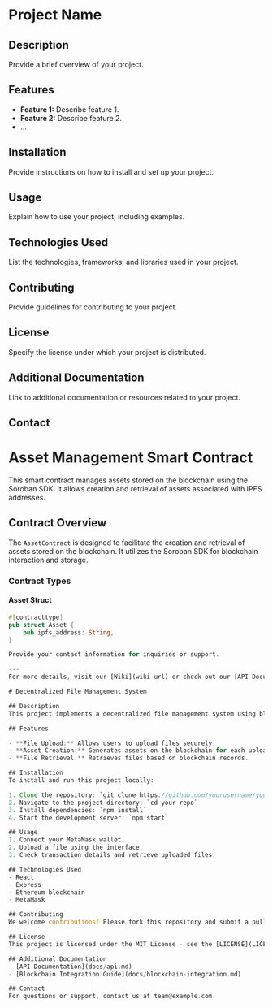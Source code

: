 # Project Name

## Description
Provide a brief overview of your project.

## Features

- **Feature 1:** Describe feature 1.
- **Feature 2:** Describe feature 2.
- ...

## Installation
Provide instructions on how to install and set up your project.

## Usage
Explain how to use your project, including examples.

## Technologies Used
List the technologies, frameworks, and libraries used in your project.

## Contributing
Provide guidelines for contributing to your project.

## License
Specify the license under which your project is distributed.

## Additional Documentation
Link to additional documentation or resources related to your project.

## Contact

# Asset Management Smart Contract

This smart contract manages assets stored on the blockchain using the Soroban SDK. It allows creation and retrieval of assets associated with IPFS addresses.

## Contract Overview

The `AssetContract` is designed to facilitate the creation and retrieval of assets stored on the blockchain. It utilizes the Soroban SDK for blockchain interaction and storage.

### Contract Types

#### Asset Struct

```rust
#[contracttype]
pub struct Asset {
    pub ipfs_address: String,
}

Provide your contact information for inquiries or support.

---
For more details, visit our [Wiki](wiki-url) or check out our [API Documentation](api-docs-url).

# Decentralized File Management System

## Description
This project implements a decentralized file management system using blockchain technology.

## Features

- **File Upload:** Allows users to upload files securely.
- **Asset Creation:** Generates assets on the blockchain for each uploaded file.
- **File Retrieval:** Retrieves files based on blockchain records.

## Installation
To install and run this project locally:

1. Clone the repository: `git clone https://github.com/yourusername/your-repo.git`
2. Navigate to the project directory: `cd your-repo`
3. Install dependencies: `npm install`
4. Start the development server: `npm start`

## Usage
1. Connect your MetaMask wallet.
2. Upload a file using the interface.
3. Check transaction details and retrieve uploaded files.

## Technologies Used
- React
- Express
- Ethereum blockchain
- MetaMask

## Contributing
We welcome contributions! Please fork this repository and submit a pull request.

## License
This project is licensed under the MIT License - see the [LICENSE](LICENSE) file for details.

## Additional Documentation
- [API Documentation](docs/api.md)
- [Blockchain Integration Guide](docs/blockchain-integration.md)

## Contact
For questions or support, contact us at team@example.com.

